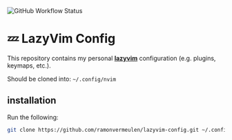 <div align="left">
    <img alt="GitHub Workflow Status" src="https://github.com/ramonvermeulen/lazyvim-config/actions/workflows/simple-ci.yaml/badge.svg?branch=main">
</div>

# 💤 LazyVim Config
This repository contains my personal [**lazyvim**](https://lazyvim.org/) configuration (e.g. plugins, keymaps, etc.).

Should be cloned into: `~/.config/nvim`

## installation
Run the following:
```bash
git clone https://github.com/ramonvermeulen/lazyvim-config.git ~/.config/nvim
```

